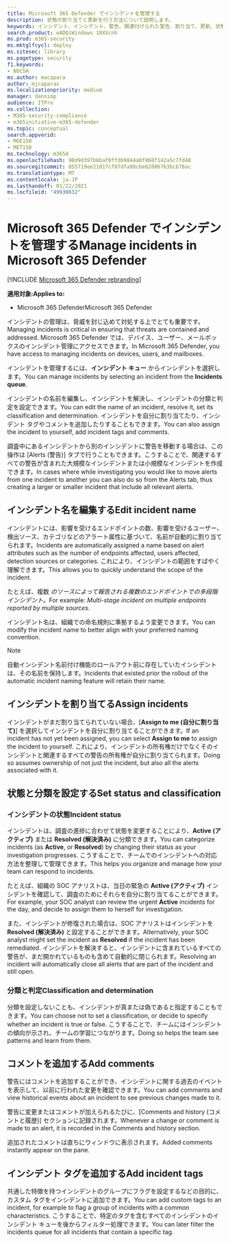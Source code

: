 ```yaml
---
title: Microsoft 365 Defender でインシデントを管理する
description: 状態の割り当てと更新を行う方法について説明します。
keywords: インシデント、インシデント、警告、関連付けられた警告、割り当て、更新、状態、管理、分類、microsoft、365、m365
search.product: eADQiWindows 10XVcnh
ms.prod: m365-security
ms.mktglfcycl: deploy
ms.sitesec: library
ms.pagetype: security
f1.keywords:
- NOCSH
ms.author: macapara
author: mjcaparas
ms.localizationpriority: medium
manager: dansimp
audience: ITPro
ms.collection:
- M365-security-compliance
- m365initiative-m365-defender
ms.topic: conceptual
search.appverid:
- MOE150
- MET150
ms.technology: m365d
ms.openlocfilehash: 90d9d397b8baf0ffdb9844a0f068f142a5c7fd48
ms.sourcegitcommit: 855719ee21017cf87dfa98cbe62806763bcb78ac
ms.translationtype: MT
ms.contentlocale: ja-JP
ms.lasthandoff: 01/22/2021
ms.locfileid: "49930632"
---
```

# <a name="manage-incidents-in-microsoft-365-defender"></a><span data-ttu-id="7dbc2-104">Microsoft 365 Defender でインシデントを管理する</span><span class="sxs-lookup"><span data-stu-id="7dbc2-104">Manage incidents in Microsoft 365 Defender</span></span>

[!INCLUDE [Microsoft 365 Defender rebranding](../includes/microsoft-defender.md)]


<span data-ttu-id="7dbc2-105">**適用対象:**</span><span class="sxs-lookup"><span data-stu-id="7dbc2-105">**Applies to:**</span></span>
- <span data-ttu-id="7dbc2-106">Microsoft 365 Defender</span><span class="sxs-lookup"><span data-stu-id="7dbc2-106">Microsoft 365 Defender</span></span>



<span data-ttu-id="7dbc2-107">インシデントの管理は、脅威を封じ込めて対処する上でとても重要です。</span><span class="sxs-lookup"><span data-stu-id="7dbc2-107">Managing incidents is critical in ensuring that threats are contained and addressed.</span></span> <span data-ttu-id="7dbc2-108">Microsoft 365 Defender では、デバイス、ユーザー、メールボックスのインシデント管理にアクセスできます。</span><span class="sxs-lookup"><span data-stu-id="7dbc2-108">In Microsoft 365 Defender, you have access to managing incidents on devices, users, and mailboxes.</span></span> 


<span data-ttu-id="7dbc2-109">インシデントを管理するには、**インシデント キュー** からインシデントを選択します。</span><span class="sxs-lookup"><span data-stu-id="7dbc2-109">You can manage incidents by selecting an incident from the **Incidents queue**.</span></span> 

<span data-ttu-id="7dbc2-110">インシデントの名前を編集し、インシデントを解決し、インシデントの分類と判定を設定できます。</span><span class="sxs-lookup"><span data-stu-id="7dbc2-110">You can edit the name of an incident, resolve it, set its classification and determination.</span></span> <span data-ttu-id="7dbc2-111">インシデントを自分に割り当てたり、インシデント タグやコメントを追加したりすることもできます。</span><span class="sxs-lookup"><span data-stu-id="7dbc2-111">You can also assign the incident to yourself, add incident tags and comments.</span></span>

<span data-ttu-id="7dbc2-112">調査中にあるインシデントから別のインシデントに警告を移動する場合は、この操作は [Alerts (警告)] タブで行うこともできます。こうすることで、関連するすべての警告が含まれた大規模なインシデントまたは小規模なインシデントを作成できます。</span><span class="sxs-lookup"><span data-stu-id="7dbc2-112">In cases where while investigating you would like to move alerts from one incident to another you can also do so from the Alerts tab, thus creating a larger or smaller incident that include all relevant alerts.</span></span>

## <a name="edit-incident-name"></a><span data-ttu-id="7dbc2-113">インシデント名を編集する</span><span class="sxs-lookup"><span data-stu-id="7dbc2-113">Edit incident name</span></span>
<span data-ttu-id="7dbc2-114">インシデントには、影響を受けるエンドポイントの数、影響を受けるユーザー、検出ソース、カテゴリなどのアラート属性に基づいて、名前が自動的に割り当てられます。</span><span class="sxs-lookup"><span data-stu-id="7dbc2-114">Incidents are automatically assigned a name based on alert attributes such as the number of endpoints affected, users affected, detection sources or categories.</span></span> <span data-ttu-id="7dbc2-115">これにより、インシデントの範囲をすばやく理解できます。</span><span class="sxs-lookup"><span data-stu-id="7dbc2-115">This allows you to quickly understand the scope of the incident.</span></span>

<span data-ttu-id="7dbc2-116">たとえば、複数 *のソースによって報告される複数のエンドポイントでの多段階インシデント。*</span><span class="sxs-lookup"><span data-stu-id="7dbc2-116">For example: *Multi-stage incident on multiple endpoints reported by multiple sources.*</span></span>

<span data-ttu-id="7dbc2-117">インシデント名は、組織での命名規則に準拠するよう変更できます。</span><span class="sxs-lookup"><span data-stu-id="7dbc2-117">You can modify the incident name to better align with your preferred naming convention.</span></span>

> [!NOTE]
> <span data-ttu-id="7dbc2-118">自動インシデント名前付け機能のロールアウト前に存在していたインシデントは、その名前を保持します。</span><span class="sxs-lookup"><span data-stu-id="7dbc2-118">Incidents that existed prior the rollout of the automatic incident naming feature will retain their name.</span></span>



## <a name="assign-incidents"></a><span data-ttu-id="7dbc2-119">インシデントを割り当てる</span><span class="sxs-lookup"><span data-stu-id="7dbc2-119">Assign incidents</span></span>
<span data-ttu-id="7dbc2-120">インシデントがまだ割り当てられていない場合、[**Assign to me (自分に割り当て)**] を選択してインシデントを自分に割り当てることができます。</span><span class="sxs-lookup"><span data-stu-id="7dbc2-120">If an incident has not yet been assigned, you can select **Assign to me** to assign the incident to yourself.</span></span> <span data-ttu-id="7dbc2-121">これにより、インシデントの所有権だけでなくそのインシデントと関連するすべての警告の所有権が自分に割り当てられます。</span><span class="sxs-lookup"><span data-stu-id="7dbc2-121">Doing so assumes ownership of not just the incident, but also all the alerts associated with it.</span></span>

## <a name="set-status-and-classification"></a><span data-ttu-id="7dbc2-122">状態と分類を設定する</span><span class="sxs-lookup"><span data-stu-id="7dbc2-122">Set status and classification</span></span>
### <a name="incident-status"></a><span data-ttu-id="7dbc2-123">インシデントの状態</span><span class="sxs-lookup"><span data-stu-id="7dbc2-123">Incident status</span></span>
<span data-ttu-id="7dbc2-124">インシデントは、調査の進捗に合わせて状態を変更することにより、**Active (アクティブ)** または **Resolved (解決済み)** に分類できます。</span><span class="sxs-lookup"><span data-stu-id="7dbc2-124">You can categorize incidents (as **Active**, or **Resolved**) by changing their status as your investigation progresses.</span></span> <span data-ttu-id="7dbc2-125">こうすることで、チームでのインシデントへの対応方法を整理して管理できます。</span><span class="sxs-lookup"><span data-stu-id="7dbc2-125">This helps you organize and manage how your team can respond to incidents.</span></span>

<span data-ttu-id="7dbc2-126">たとえば、組織の SOC アナリストは、当日の緊急の **Active (アクティブ)** インシデントを確認して、調査のためにそれらを自分に割り当てることができます。</span><span class="sxs-lookup"><span data-stu-id="7dbc2-126">For example, your SOC analyst can review the urgent **Active** incidents for the day, and decide to assign them to herself for investigation.</span></span>

<span data-ttu-id="7dbc2-127">また、インシデントが修復された場合は、SOC アナリストはインシデントを **Resolved (解決済み)** と設定することができます。</span><span class="sxs-lookup"><span data-stu-id="7dbc2-127">Alternatively, your SOC analyst might set the incident as **Resolved** if the incident has been remediated.</span></span> <span data-ttu-id="7dbc2-128">インシデントを解決すると、インシデントに含まれているすべての警告が、まだ開かれているものも含めて自動的に閉じられます。</span><span class="sxs-lookup"><span data-stu-id="7dbc2-128">Resolving an incident will automatically close all alerts that are part of the incident and still open.</span></span> 

### <a name="classification-and-determination"></a><span data-ttu-id="7dbc2-129">分類と判定</span><span class="sxs-lookup"><span data-stu-id="7dbc2-129">Classification and determination</span></span>
<span data-ttu-id="7dbc2-130">分類を設定しないことも、インシデントが真または偽であると指定することもできます。</span><span class="sxs-lookup"><span data-stu-id="7dbc2-130">You can choose not to set a classification, or decide to specify whether an incident is true or false.</span></span> <span data-ttu-id="7dbc2-131">こうすることで、チームにはインシデントの傾向が示され、チームの学習につながります。</span><span class="sxs-lookup"><span data-stu-id="7dbc2-131">Doing so helps the team see patterns and learn from them.</span></span> 

## <a name="add-comments"></a><span data-ttu-id="7dbc2-132">コメントを追加する</span><span class="sxs-lookup"><span data-stu-id="7dbc2-132">Add comments</span></span>
<span data-ttu-id="7dbc2-133">警告にはコメントを追加することができ、インシデントに関する過去のイベントを表示して、以前に行われた変更を確認できます。</span><span class="sxs-lookup"><span data-stu-id="7dbc2-133">You can add comments and view historical events about an incident to see previous changes made to it.</span></span>

<span data-ttu-id="7dbc2-134">警告に変更またはコメントが加えられるたびに、[Comments and history (コメントと履歴)] セクションに記録されます。</span><span class="sxs-lookup"><span data-stu-id="7dbc2-134">Whenever a change or comment is made to an alert, it is recorded in the Comments and history section.</span></span>

<span data-ttu-id="7dbc2-135">追加されたコメントは直ちにウィンドウに表示されます。</span><span class="sxs-lookup"><span data-stu-id="7dbc2-135">Added comments instantly appear on the pane.</span></span>

## <a name="add-incident-tags"></a><span data-ttu-id="7dbc2-136">インシデント タグを追加する</span><span class="sxs-lookup"><span data-stu-id="7dbc2-136">Add incident tags</span></span>
<span data-ttu-id="7dbc2-137">共通した特徴を持つインシデントのグループにフラグを設定するなどの目的に、カスタム タグをインシデントに追加できます。</span><span class="sxs-lookup"><span data-stu-id="7dbc2-137">You can add custom tags to an incident, for example to flag a group of incidents with a common characteristics.</span></span> <span data-ttu-id="7dbc2-138">こうすることで、特定のタグを含むすべてのインシデントのインシデント キューを後からフィルター処理できます。</span><span class="sxs-lookup"><span data-stu-id="7dbc2-138">You can later filter the incidents queue for all incidents that contain a specific tag.</span></span>
